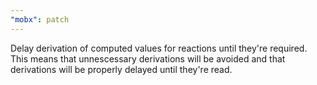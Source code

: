 ```yaml
---
"mobx": patch
---
```


Delay derivation of computed values for reactions until they're required. This means that unnescessary derivations will be avoided and that derivations will be properly delayed until they're read.
